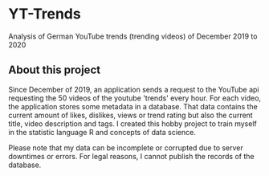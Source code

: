 # YT-Trends
Analysis of German YouTube trends (trending videos) of December 2019 to 2020

## About this project
Since December of 2019, an application sends a request to the YouTube api requesting the 50 videos of the youtube 'trends' every hour. For each video, the application stores some metadata in a database. That data contains the current amount of likes, dislikes, views or trend rating but also the current title, video description and tags. I created this hobby project to train myself in the statistic language R and concepts of data science.

Please note that my data can be incomplete or corrupted due to server downtimes or errors.
For legal reasons, I cannot publish the records of the database.
